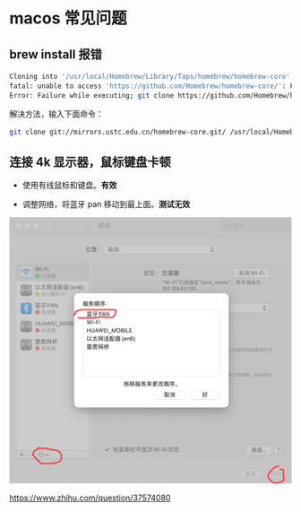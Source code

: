 # macos 常见问题


## brew install 报错

```sh
Cloning into '/usr/local/Homebrew/Library/Taps/homebrew/homebrew-core'...
fatal: unable to access 'https://github.com/Homebrew/homebrew-core/': Failed to connect to 127.0.0.1 port 1080 after 6 ms: Connection refused
Error: Failure while executing; git clone https://github.com/Homebrew/homebrew-core /usr/local/Homebrew/Library/Taps/homebrew/homebrew-core --origin=origin --template= exited with 128.
```

解决方法，输入下面命令：

```sh
git clone git://mirrors.ustc.edu.cn/homebrew-core.git/ /usr/local/Homebrew/Library/Taps/homebrew/homebrew-core --depth=1
```

## 连接 4k 显示器，鼠标键盘卡顿

- 使用有线鼠标和键盘。**有效**

- 调整网络，将蓝牙 pan 移动到最上面。**测试无效**

![](imgs/2022-10-23-16-41-13.png)

https://www.zhihu.com/question/37574080
